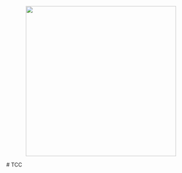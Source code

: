 <p align="center"><img src="https://uploaddeimagens.com.br/images/002/743/337/full/LOGO.png?1593644077" width="400"></p>
# TCC
